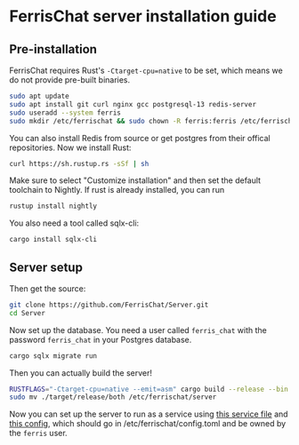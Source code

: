 # FerrisChat server installation guide
## Pre-installation
FerrisChat requires Rust's `-Ctarget-cpu=native` to be set, which means we do not provide pre-built binaries.
```bash
sudo apt update
sudo apt install git curl nginx gcc postgresql-13 redis-server
sudo useradd --system ferris
sudo mkdir /etc/ferrischat && sudo chown -R ferris:ferris /etc/ferrischat
```
You can also install Redis from source or get postgres from their offical repositories.
Now we install Rust:
```bash
curl https://sh.rustup.rs -sSf | sh
```
Make sure to select "Customize installation" and then set the default toolchain to Nightly.
If rust is already installed, you can run 
```bash
rustup install nightly
```
You also need a tool called sqlx-cli:
```bash
cargo install sqlx-cli
```
## Server setup
Then get the source:
```bash
git clone https://github.com/FerrisChat/Server.git
cd Server
```
Now set up the database. You need a user called `ferris_chat` with the password `ferris_chat` in your Postgres database.
```bash
cargo sqlx migrate run
```
Then you can actually build the server!
```bash
RUSTFLAGS="-Ctarget-cpu=native --emit=asm" cargo build --release --bin both
sudo mv ./target/release/both /etc/ferrischat/server
```
Now you can set up the server to run as a service using [this service file](https://github.com/FerrisChat/scripts/blob/main/host/ferrischat_selfhost.service) and [this config](https://github.com/FerrisChat/Server/blob/develop/config.example.toml), which should go in /etc/ferrischat/config.toml and be owned by the `ferris` user.
